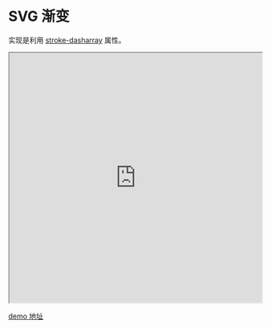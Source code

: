 # SVG 渐变

实现是利用 [stroke-dasharray](https://developer.mozilla.org/en-US/docs/Web/SVG/Attribute/stroke-dashoffset) 属性。

<iframe width="100%" height="500" src="https://codepen.io/zhoujingchao/pen/vYGqGEW"></iframe>

[demo 地址](https://codepen.io/zhoujingchao/pen/vYGqGEW)

